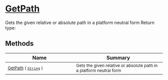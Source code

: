# [GetPath](./IOExtensions-100663399.md)

Gets the given relative or absolute path in a platform neutral form
Return type:
## Methods

| Name | Summary | 
| --- | --- | 
| <sub>[GetPath](./IOExtensions-100663399.md) ( [`String`](https://docs.microsoft.com/en-us/dotnet/api/System.String) )</sub><img width=200/>| <sub>Gets the given relative or absolute path in a platform neutral form</sub>| <br>


